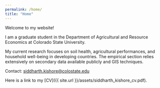 ```yaml
---
permalink: /home/
title: "Home"
---
```


Welcome to my website!

I am a graduate student in the Department of Agricultural and Resource Economics at Colorado State University. 

My current research focuses on soil health, agricultural performances, and household well-being in developing countries. The empirical section relies extensively on secondary data available publicly and GIS techniques.

Contact:
siddharth.kishore@colostate.edu

Here is a link to my [CV]({{ site.url }}/assets/siddharth_kishore_cv.pdf).

